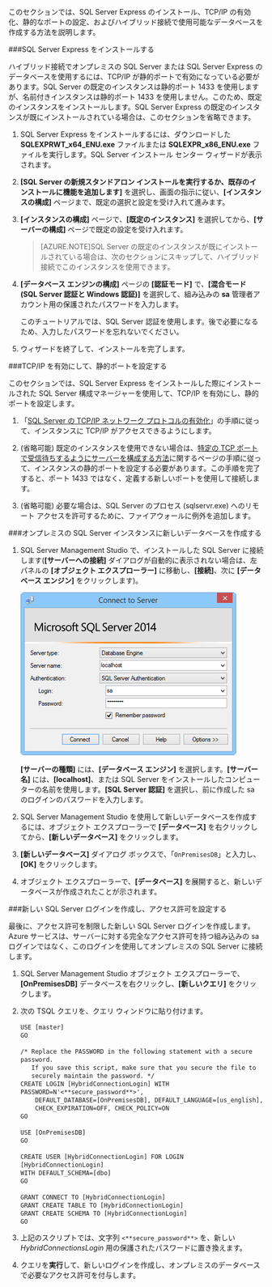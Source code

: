 
このセクションでは、SQL Server Express のインストール、TCP/IP の有効化、静的なポートの設定、およびハイブリッド接続で使用可能なデータベースを作成する方法を説明します。

###SQL Server Express をインストールする

ハイブリッド接続でオンプレミスの SQL Server または SQL Server Express のデータベースを使用するには、TCP/IP が静的ポートで有効になっている必要があります。SQL Server の既定のインスタンスは静的ポート 1433 を使用しますが、名前付きインスタンスは静的ポート 1433 を使用しません。このため、既定のインスタンスをインストールします。SQL Server Express の既定のインスタンスが既にインストールされている場合は、このセクションを省略できます。

1. SQL Server Express をインストールするには、ダウンロードした **SQLEXPRWT_x64_ENU.exe** ファイルまたは **SQLEXPR_x86_ENU.exe** ファイルを実行します。SQL Server インストール センター ウィザードが表示されます。
	
2. **[SQL Server の新規スタンドアロン インストールを実行するか、既存のインストールに機能を追加します]** を選択し、画面の指示に従い、**[インスタンスの構成]** ページまで、既定の選択と設定を受け入れて進みます。
	
3. **[インスタンスの構成]** ページで、**[既定のインスタンス]** を選択してから、**[サーバーの構成]** ページで既定の設定を受け入れます。

	>[AZURE.NOTE]SQL Server の既定のインスタンスが既にインストールされている場合は、次のセクションにスキップして、ハイブリッド接続でこのインスタンスを使用できます。
	
5. **[データベース エンジンの構成]** ページの **[認証モード]** で、**[混合モード (SQL Server 認証と Windows 認証)]** を選択して、組み込みの **sa** 管理者アカウント用の保護されたパスワードを入力します。
	
	このチュートリアルでは、SQL Server 認証を使用します。後で必要になるため、入力したパスワードを忘れないでください。
	
6. ウィザードを終了して、インストールを完了します。

###TCP/IP を有効にして、静的ポートを設定する

このセクションでは、SQL Server Express をインストールした際にインストールされた SQL Server 構成マネージャーを使用して、TCP/IP を有効にし、静的ポートを設定します。

1. 「[SQL Server の TCP/IP ネットワーク プロトコルの有効化](http://technet.microsoft.com/library/hh231672%28v=sql.110%29.aspx)」の手順に従って、インスタンスに TCP/IP がアクセスできるようにします。

2. (省略可能) 既定のインスタンスを使用できない場合は、[特定の TCP ポートで受信待ちするようにサーバーを構成する方法](https://msdn.microsoft.com/library/ms177440.aspx)に関するページの手順に従って、インスタンスの静的ポートを設定する必要があります。この手順を完了すると、ポート 1433 ではなく、定義する新しいポートを使用して接続します。

3. (省略可能) 必要な場合は、SQL Server のプロセス (sqlservr.exe) へのリモート アクセスを許可するために、ファイアウォールに例外を追加します。

###オンプレミスの SQL Server インスタンスに新しいデータベースを作成する

1. SQL Server Management Studio で、インストールした SQL Server に接続します(**[サーバーへの接続]** ダイアログが自動的に表示されない場合は、左パネルの **[オブジェクト エクスプローラー]** に移動し、**[接続]**、次に **[データベース エンジン]** をクリックします)。 	

	![サーバーへの接続](./media/hybrid-connections-create-on-premises-database/A04SSMSConnectToServer.png)
	
	**[サーバーの種類]** には、**[データベース エンジン]** を選択します。**[サーバー名]** には、**[localhost]**、または SQL Server をインストールしたコンピューターの名前を使用します。**[SQL Server 認証]** を選択し、前に作成した sa のログインのパスワードを入力します。
	
2. SQL Server Management Studio を使用して新しいデータベースを作成するには、オブジェクト エクスプローラーで **[データベース]** を右クリックしてから、**[新しいデータベース]** をクリックします。
	
3. **[新しいデータベース]** ダイアログ ボックスで、「`OnPremisesDB`」と入力し、**[OK]** をクリックします。
	
4. オブジェクト エクスプローラーで、**[データベース]** を展開すると、新しいデータベースが作成されたことが示されます。

###新しい SQL Server ログインを作成し、アクセス許可を設定する

最後に、アクセス許可を制限した新しい SQL Server ログインを作成します。Azure サービスは、サーバーに対する完全なアクセス許可を持つ組み込みの sa ログインではなく、このログインを使用してオンプレミスの SQL Server に接続します。

1. SQL Server Management Studio オブジェクト エクスプローラーで、**[OnPremisesDB]** データベースを右クリックし、**[新しいクエリ]** をクリックします。

2.  次の TSQL クエリを、クエリ ウィンドウに貼り付けます。

		USE [master]
		GO
		
		/* Replace the PASSWORD in the following statement with a secure password. 
		   If you save this script, make sure that you secure the file to 
		   securely maintain the password. */ 
		CREATE LOGIN [HybridConnectionLogin] WITH PASSWORD=N'<**secure_password**>', 
			DEFAULT_DATABASE=[OnPremisesDB], DEFAULT_LANGUAGE=[us_english], 
			CHECK_EXPIRATION=OFF, CHECK_POLICY=ON
		GO
	
		USE [OnPremisesDB]
		GO
	
		CREATE USER [HybridConnectionLogin] FOR LOGIN [HybridConnectionLogin] 
		WITH DEFAULT_SCHEMA=[dbo]
		GO

		GRANT CONNECT TO [HybridConnectionLogin]
		GRANT CREATE TABLE TO [HybridConnectionLogin]
		GRANT CREATE SCHEMA TO [HybridConnectionLogin]
		GO  
   
3. 上記のスクリプトでは、文字列 `<**secure_password**>` を、新しい *HybridConnectionsLogin* 用の保護されたパスワードに置き換えます。

4. クエリを**実行**して、新しいログインを作成し、オンプレミスのデータベースで必要なアクセス許可を付与します。

<!---HONumber=62-->